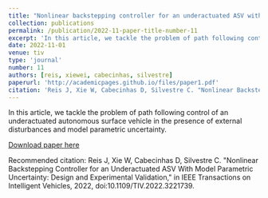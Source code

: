 ```yaml
---
title: "Nonlinear backstepping controller for an underactuated ASV with model parametric uncertainty: design and experimental validation"
collection: publications
permalink: /publication/2022-11-paper-title-number-11
excerpt: 'In this article, we tackle the problem of path following control of an underactuated autonomous surface vehicle in the presence of external disturbances and model parametric uncertainty.'
date: 2022-11-01
venue: tiv
type: 'journal'
number: 11
authors: [reis, xiewei, cabecinhas, silvestre]
paperurl: 'http://academicpages.github.io/files/paper1.pdf'
citation: 'Reis J, Xie W, Cabecinhas D, Silvestre C. "Nonlinear Backstepping Controller for an Underactuated ASV With Model Parametric Uncertainty: Design and Experimental Validation," in IEEE Transactions on Intelligent Vehicles, 2022, doi:10.1109/TIV.2022.3221739.'
---
```

In this article, we tackle the problem of path following control of an underactuated autonomous surface vehicle in the presence of external disturbances and model parametric uncertainty.

[Download paper here](http://academicpages.github.io/files/paper1.pdf)

Recommended citation: Reis J, Xie W, Cabecinhas D, Silvestre C. "Nonlinear Backstepping Controller for an Underactuated ASV With Model Parametric Uncertainty: Design and Experimental Validation," in IEEE Transactions on Intelligent Vehicles, 2022, doi:10.1109/TIV.2022.3221739.
